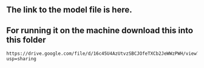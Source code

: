 ## The link to the model file is here.
## For running it on the machine download this into this folder 
```
https://drive.google.com/file/d/16c45U4AzUtvzSBCJOfeTXCb2JeWWzPWH/view?usp=sharing
```
